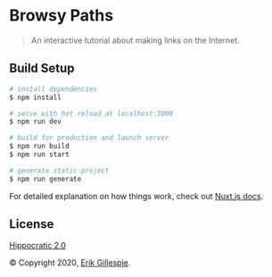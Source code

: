 # Browsy Paths

> An interactive tutorial about making links on the Internet.

## Build Setup

``` bash
# install dependencies
$ npm install

# serve with hot reload at localhost:3000
$ npm run dev

# build for production and launch server
$ npm run build
$ npm run start

# generate static project
$ npm run generate
```

For detailed explanation on how things work, check out [Nuxt.js docs](https://nuxtjs.org).

## License

[Hippocratic 2.0](https://github.com/egillespie/browsy-paths/blob/master/LICENSE.md)

&copy; Copyright 2020, [Erik Gillespie](https://twitter.com/eriklgillespie).

